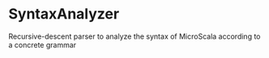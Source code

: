 # SyntaxAnalyzer
Recursive-descent parser to analyze the syntax of MicroScala according to a concrete grammar
